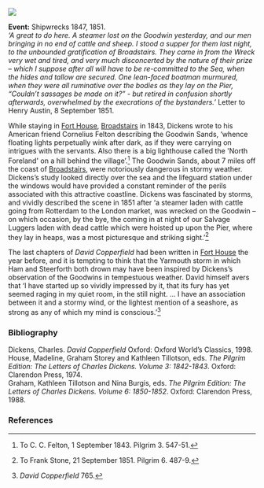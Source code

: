 <a href="https://beta.kent-maps.online"><img src="https://beta.kent-maps.online/juncture/ve-button.png"></a>
<param ve-config title="Goodwin Sands" author="Professor Carolyn Oulton" layout="vtl" banner="https://raw.githubusercontent.com/kent-map/images/main/banners/19c.jpg">

<param ve-entity eid="Q1494482" aliases="Goodwin Sands">

**Event:** Shipwrecks 1847, 1851.   
_‘A great to do here. A steamer lost on the Goodwin yesterday, and our men bringing in no end of cattle and sheep. I stood a supper for them last night, to the unbounded gratification of Broadstairs. They came in from the Wreck very wet and tired, and very much disconcerted by the nature of their prize – which I suppose after all will have to be re-committed to the Sea, when the hides and tallow are secured. One lean-faced boatman murmured, when they were all ruminative over the bodies as they lay on the Pier, “Couldn’t sassages be made on it?” -  but retired in confusion shortly afterwards, overwhelmed by the execrations of the bystanders.’_ Letter to Henry Austin, 8 September 1851.
<param ve-image url="https://raw.githubusercontent.com/kent-map/images/main/dickens/The_wreck_on_the_Goodwin_Sands.jpg" label="The Wreck on the Goodwin Sands" attribution="George. Cruikshank (the original illustrator of _Oliver Twist_.)"> 

While staying in [Fort House](dickens-fort-house), [Broadstairs](broadstairs) in 1843, Dickens wrote to his American friend Cornelius Felton describing the Goodwin Sands, ‘whence floating lights perpetually wink after dark, as if they were carrying on intrigues with the servants. Also there is a big lighthouse called the 'North Foreland' on a hill behind the village’.[^ref1] The Goodwin Sands, about 7 miles off the coast of [Broadstairs](broadstairs-19th-century), were notoriously dangerous in stormy weather. Dickens’s study looked directly over the sea and the lifeguard station under the windows would have provided a constant reminder of the perils associated with this attractive coastline. Dickens was fascinated by storms, and vividly described the scene in 1851 after ‘a steamer laden with cattle going from Rotterdam to the London market, was wrecked on the Goodwin – on which occasion, by the bye, the coming in at night of our Salvage Luggers laden with dead cattle which were hoisted up upon the Pier, where they lay in heaps, was a most picturesque and striking sight.’[^ref2]
<param ve-image url="https://upload.wikimedia.org/wikipedia/commons/thumb/6/6d/Skeppsbrott_-_Sj%C3%B6historiska_museet_-_S_0902.tif/lossy-page1-3868px-Skeppsbrott_-_Sj%C3%B6historiska_museet_-_S_0902.tif.jpg" label="Goodwin Sands" attribution="Skeppsbrott - Sjöhistoriska museet, via Wikimedia Commons">

The last chapters of _David Copperfield_ had been written in [Fort House](dickens-fort-house)  the year before, and it is tempting to think that the Yarmouth storm in which Ham and Steerforth both drown may have been inspired by Dickens’s observation of the Goodwins in tempestuous weather. David himself avers that ‘I have started up so vividly impressed by it, that its fury has yet seemed raging in my quiet room, in the still night. … I have an association between it and a stormy wind, or the lightest mention of a seashore, as strong as any of which my mind is conscious.’[^ref3]
<param ve-image url="https://stor.artstor.org/stor/d301f78e-3342-4822-82ad-c1d5b428d6db" label="Bleak House -Fort House - as Dickens would have known it" attribution="©Elgate Postcards, Margate">

### Bibliography

Dickens, Charles. _David Copperfield_ Oxford: Oxford World’s Classics, 1998.    
House, Madeline, Graham Storey and Kathleen Tillotson, eds. _The Pilgrim Edition: The Letters of Charles Dickens. Volume 3: 1842-1843_. Oxford: Clarendon Press, 1974.   
Graham, Kathleen Tillotson and Nina Burgis, eds. _The Pilgrim Edition: The Letters of Charles Dickens. Volume 6: 1850-1852_. Oxford: Clarendon Press, 1988.   
<param ve-image url="https://upload.wikimedia.org/wikipedia/commons/6/6d/A_thick_night_off_the_Goodwins_RMG_PX9959.jpg" label="A thick night off the Goodwin Sands,  the subject suggested by an article in _Household Words_" attribution="Lionel Percy Smythe, Public domain, via Wikimedia Commons">

### References

[^ref1]: To C. C. Felton, 1 September 1843. Pilgrim 3. 547-51.   
[^ref2]: To Frank Stone, 21 September 1851. Pilgrim 6. 487-9.   
[^ref3]: _David Copperfield_ 765.   
